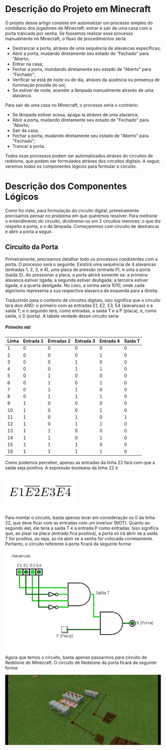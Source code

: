 # Descrição do Projeto em Minecraft

O projeto desse artigo consiste em automatizar um processo simples do contidiano dos jogadores de Minecraft: entrar e sair de uma casa com a porta trancada por senha. Se fossemos realizar esse processo manualmente no Minecraft, o fluxo de procedimentos seria:

- Destrancar a porta, atráves de uma sequência de alavancas específicas;
- Abrir a porta, mudando diretamente seu estado de "Fechado" para "Aberto;
- Entrar na casa;
- Fechar a porta, mundando diretamente seu estado de "Aberto" para "Fechado";
- Verificar se está de noite ou de dia, atráves da ausência ou presença de iluminação provida do sol;
- Se estiver de noite, acender a lâmpada manualmente através de uma alavanca.

Para sair de uma casa no Minecraft, o processo seria o contrário:

- Se lâmpada estiver acesa, apaga-la atráves de uma alavanca;
- Abrir a porta, mudando diretamente seu estado de "Fechado" para "Aberto;
- Sair da casa;
- Fechar a porta, mudando diretamente seu estado de "Aberto" para "Fechado";
- Trancar a porta.

Todos esse processos podem ser automatizados atráves do circuitos de redstone, que podem ser formulados atráves dos circuitos digitais. A seguir, veremos todos os componentes lógicos para formular o circuito.

# Descrição dos Componentes Lógicos

Como foi visto, para formulação do circuito digital, primeiramente precisamos pensar no problema em que queremos resolver. Para melhorar o entendimento do circuito, dividiremo-os em 2 circuitos menores: o que diz respeito a porta, e o da lâmpada. Começaremos com circuito de destrancar e abrir a porta a seguir.

## Circuito da Porta

Primeiramente, precisamos detalhar todo os processos condizentes com a porta. O processo será o seguinte: Existirá uma sequência de 4 alavancas (entradas 1, 2, 3, e 4), uma placa de pressão (entrada P), e uma a porta (saída S). Ao pressionar a placa, a porta abrirá somente se: a primeira alavanca estiver ligada; a segunda estiver desligada; a terceira estiver ligada, e a quarta desligada. No caso, a senha seria 1010, onde cada algorismo representa a sua respectiva alavanca da esquerda para a direita.

Traduzindo para o contexto de circuitos digitais, isso significa que o circuito terá dois AND: o primeiro com as entradas E1, E2, E3, E4 (alavancas) e a saída T; e o segundo terá, como entradas, a saída T e a P (placa), e, como saída, o S (porta). A tabela verdade desse circuito seria:

##### Primeiro `AND`
Linha | Entrada 1 | Entradas 2 | Entrada 3 | Entrada 4 | Saída T
----------|----------|------------|-----------|-----------|------
1 | 0 | 0 | 0 | 0 | 0
2 | 0 | 0 | 0 | 1 | 0
3 | 0 | 0 | 1 | 0 | 0
4 | 0 | 0 | 1 | 1 | 0
5 | 0 | 1 | 0 | 0 | 0
6 | 0 | 1 | 0 | 1 | 0
7 | 0 | 1 | 1 | 0 | 0
8 | 0 | 1 | 1 | 1 | 0
9 | 1 | 0 | 0 | 0 | 0 
10 | 1 | 0 | 0 | 1 | 0 
11 | 1 | 0 | 1 | 0 | 1
12 | 1 | 0 | 1 | 1 | 0
13 | 1 | 1 | 0 | 0 | 0
14 | 1 | 1 | 0 | 1 | 0
15 | 1 | 1 | 1 | 0 | 0
16 | 1 | 1 | 1 | 1 | 0

Como podemos perceber, apenas as entradas da linha 22 fará com que a saída seja positiva. A expressão booleana da linha 22 é

![Expressão Booleana](images/expr_bool_project.jpeg)

Para montar o circuito, basta apenas levar em consideração os 0 da linha 22, que deve ficar com as entradas com um inversor (NOT). Quanto ao segundo `AND`, ele teria a saída T e a entrada P como entradas. Isso significa que, ao pisar na placa (entrada fica positiva), a porta só irá abrir se a saída T for positiva, ou seja, so irá abrir se a senha for colocada corretamente. Portanto, o circuito referente à porta ficará da seguinte forma:

![Circuito Senha](images/circuito_senha.jpeg)

Agora que temos o circuito, basta apenas passarmos para circuito de Redstone do Minecraft. O circuito de Redstone da porta ficará da seguinte forma:

![Circuito Redstone Senha](images/circuito_redstone_senha.gif)

